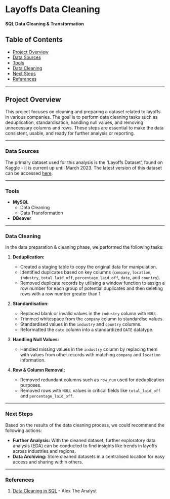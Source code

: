# Layoffs Data Cleaning

#### SQL Data Cleaning & Transformation

## Table of Contents

- [Project Overview](#project-overview)
- [Data Sources](#data-sources)
- [Tools](#tools)
- [Data Cleaning](#data-cleaning)
- [Next Steps](#next-steps)
- [References](#references)

---

## Project Overview

This project focuses on cleaning and preparing a dataset related to layoffs in various companies. The goal is to perform data cleaning tasks such as deduplication, standardisation, handling null values, and removing unnecessary columns and rows. These steps are essential to make the data consistent, usable, and ready for further analysis or reporting.

---

### Data Sources

The primary dataset used for this analysis is the 'Layoffs Dataset', found on Kaggle - it is current up until March 2023.
The latest version of this dataset can be accessed [here](https://www.kaggle.com/datasets/swaptr/layoffs-2022).

---

### Tools

- **MySQL**
    - Data Cleaning
    - Data Transformation
- **DBeaver**

---

### Data Cleaning

In the data preparation & cleaning phase, we performed the following tasks:

1. **Deduplication:**
   - Created a staging table to copy the original data for manipulation.
   - Identified duplicates based on key columns (`company`, `location`, `industry`, `total_laid_off`, `percentage_laid_off`, `date`, and `country`).
   - Removed duplicate records by utilising a window function to assign a row number for each group of potential duplicates and then deleting rows with a row number greater than 1.

2. **Standardisation:**
   - Replaced blank or invalid values in the `industry` column with `NULL`.
   - Trimmed whitespace from the `company` column to standardise values.
   - Standardised values in the `industry` and `country` columns.
   - Reformatted the `date` column into a standardized `DATE` datatype.

3. **Handling Null Values:**
   - Handled missing values in the `industry` column by replacing them with values from other records with matching `company` and `location` information.

4. **Row & Column Removal:**
   - Removed redundant columns such as `row_num` used for deduplication purposes.
   - Removed rows with `NULL` values in critical fields like `total_laid_off` and `percentage_laid_off`.

---

### Next Steps

Based on the results of the data cleaning process, we could recommend the following actions:

- **Further Analysis:** With the cleaned dataset, further exploratory data analysis (EDA) can be conducted to find insights like trends in layoffs across industries and regions.
- **Data Archiving:** Store cleaned datasets in a centralised location for easy access and sharing within others.

---

### References

1. [Data Cleaning in SQL](https://www.youtube.com/watch?v=4UltKCnnnTA) - Alex The Analyst
